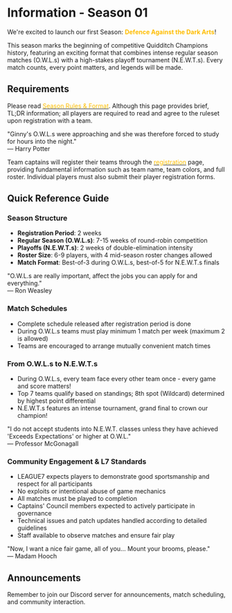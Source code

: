 # Information - Season 01

We're excited to launch our first Season: **<span style="color:#ffbd00">Defence Against the Dark Arts</span>**!

This season marks the beginning of competitive Quidditch Champions history, featuring an exciting format that combines intense regular season matches (O.W.L.s) with a high-stakes playoff tournament (N.E.W.T.s). Every match counts, every point matters, and legends will be made.

## Requirements

Please read [<span style="color:#ffbd00">Season Rules & Format</span>](/season-rules). Although this page provides brief, TL;DR information; all players are required to read and agree to the ruleset upon registration with a team.

<div class="hp-quote-wrapper">
<div class="hp-quote-text">"Ginny's O.W.L.s were approaching and she was therefore forced to study for hours into the night."</div><div class="hp-quote-author">— Harry Potter</div></div>

Team captains will register their teams through the [<span style="color:#ffbd00">registration</span>](/registration?id=team-registrations-on) page, providing fundamental information such as team name, team colors, and full roster. Individual players must also submit their player registration forms.

## Quick Reference Guide

### Season Structure
- **Registration Period**: 2 weeks
- **Regular Season (O.W.L.s)**: 7-15 weeks of round-robin competition
- **Playoffs (N.E.W.T.s)**: 2 weeks of double-elimination intensity
- **Roster Size**:  6-9 players, with 4 mid-season roster changes allowed
- **Match Format**: Best-of-3 during O.W.L.s, best-of-5 for N.E.W.T.s finals

<div class="hp-quote-wrapper">
<div class="hp-quote-text">"O.W.L.s are really important, affect the jobs you can apply for and everything."</div><div class="hp-quote-author">— Ron Weasley</div></div>

### Match Schedules
- Complete schedule released after registration period is done
- During O.W.L.s teams must play minimum 1 match per week (maximum 2 is allowed)
- Teams are encouraged to arrange mutually convenient match times

### From O.W.L.s to N.E.W.T.s
- During O.W.L.s, every team face every other team once - every game and score matters!
- Top 7 teams qualify based on standings; 8th spot (Wildcard) determined by highest point differential
- N.E.W.T.s features an intense tournament, grand final to crown our champion!

<div class="hp-quote-wrapper">
<div class="hp-quote-text">"I do not accept students into N.E.W.T. classes unless they have achieved 'Exceeds Expectations' or higher at O.W.L."</div><div class="hp-quote-author">— Professor McGonagall</div></div>

### Community Engagement & L7 Standards
- LEAGUE7 expects players to demonstrate good sportsmanship and respect for all participants
- No exploits or intentional abuse of game mechanics
- All matches must be played to completion
- Captains' Council members expected to actively participate in governance
- Technical issues and patch updates handled according to detailed guidelines
- Staff available to observe matches and ensure fair play


<div class="hp-quote-wrapper">
<div class="hp-quote-text">"Now, I want a nice fair game, all of you... Mount your brooms, please."</div><div class="hp-quote-author">— Madam Hooch</div></div>

## Announcements

Remember to join our Discord server for announcements, match scheduling, and community interaction.